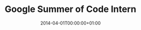 ---
date: 2014-04-01T00:00:00+01:00
draft: false
title: "Google Summer of Code Intern"
jobTitle: "Google Summer of Code Intern"
company: "Google OSS"
location: "India"
duration: "2014 (6 months)"
---